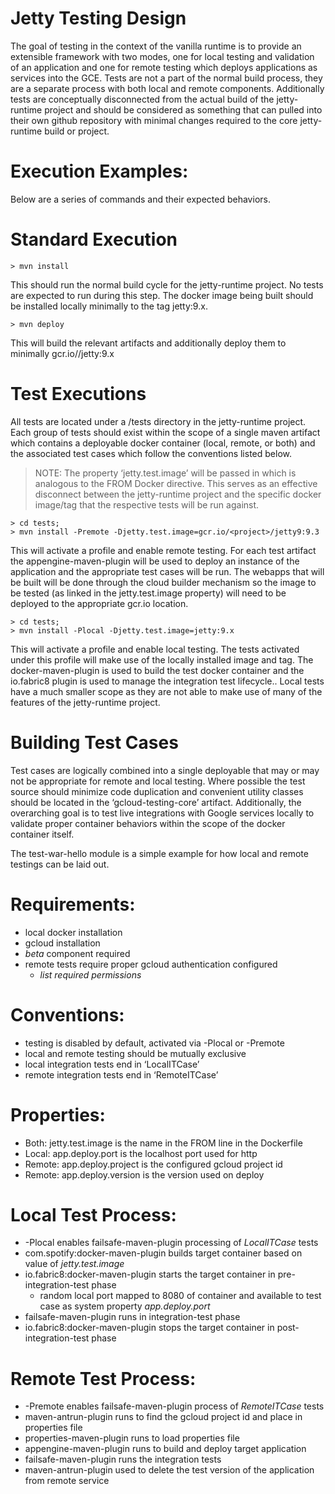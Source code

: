 Jetty Testing Design
==

The goal of testing in the context of the vanilla runtime is to provide an extensible framework with two modes, one for local testing and validation of an application and one for remote testing which deploys applications as services into the GCE.  Tests are not a part of the normal build process, they are a separate process with both local and remote components.  Additionally tests are conceptually disconnected from the actual build of the jetty-runtime project and should be considered as something that can pulled into their own github repository with minimal changes required to the core jetty-runtime build or project.


Execution Examples:
===

Below are a series of commands and their expected behaviors.


Standard Execution
====

```
> mvn install
```


This should run the normal build cycle for the jetty-runtime project.  No tests are expected to run during this step.  The docker image being built should be installed locally minimally to the tag jetty:9.x.

```
> mvn deploy
```

This will build the relevant artifacts and additionally deploy them to minimally gcr.io/<project>/jetty:9.x


Test Executions
====

All tests are located under a /tests directory in the jetty-runtime project.  Each group of tests should exist within the scope of a single maven artifact which contains a deployable docker container (local, remote, or both) and the associated test cases which follow the conventions listed below.

> NOTE: The property ‘jetty.test.image’ will be passed in which is analogous to the FROM Docker directive.  This serves as an effective disconnect between the jetty-runtime project and the specific docker image/tag that the respective tests will be run against.

```
> cd tests;
> mvn install -Premote -Djetty.test.image=gcr.io/<project>/jetty9:9.3
```

This will activate a profile and enable remote testing. For each test artifact the appengine-maven-plugin will be used to deploy an instance of the application and the appropriate test cases will be run.  The webapps that will be built will be done through the cloud builder mechanism so the image to be tested (as linked in the jetty.test.image property) will need to be deployed to the appropriate gcr.io location.

```
> cd tests;
> mvn install -Plocal -Djetty.test.image=jetty:9.x
```

This will activate a profile and enable local testing.  The tests activated under this profile will make use of the locally installed image and tag.  The docker-maven-plugin is used to build the test docker container and the io.fabric8 plugin is used to manage the integration test lifecycle..  Local tests have a much smaller scope as they are not able to make use of many of the features of the jetty-runtime project.


Building Test Cases
===

Test cases are logically combined into a single deployable that may or may not be appropriate for remote and local testing.  Where possible the test source should minimize code duplication and convenient utility classes should be located in the ‘gcloud-testing-core’ artifact.  Additionally, the overarching goal is to test live integrations with Google services locally to validate proper container behaviors within the scope of the docker container itself.


The test-war-hello module is a simple example for how local and remote testings can be laid out.

Requirements:
====

* local docker installation
* gcloud installation
* *beta* component required
* remote tests require proper gcloud authentication configured
  * _list required permissions_

Conventions:
====

* testing is disabled by default, activated via -Plocal or -Premote
* local and remote testing should be mutually exclusive
* local integration tests end in ‘LocalITCase’
* remote integration tests end in ‘RemoteITCase’

Properties:
====

* Both: jetty.test.image is the name in the FROM line in the Dockerfile
* Local: app.deploy.port is the localhost port used for http
* Remote: app.deploy.project is the configured gcloud project id
* Remote: app.deploy.version is the version used on deploy

Local Test Process:
====
* -Plocal enables failsafe-maven-plugin processing of *LocalITCase* tests
* com.spotify:docker-maven-plugin builds target container based on value of *jetty.test.image*
* io.fabric8:docker-maven-plugin starts the target container in pre-integration-test phase
  * random local port mapped to 8080 of container and available to test case as system property *app.deploy.port*
* failsafe-maven-plugin runs in integration-test phase
* io.fabric8:docker-maven-plugin stops the target container in  post-integration-test phase

Remote Test Process:
====

* -Premote enables failsafe-maven-plugin process of *RemoteITCase* tests
* maven-antrun-plugin runs to find the gcloud project id and place in properties file
* properties-maven-plugin runs to load properties file
* appengine-maven-plugin runs to build and deploy target application
* failsafe-maven-plugin runs the integration tests
* maven-antrun-plugin used to delete the test version of the application from remote service



